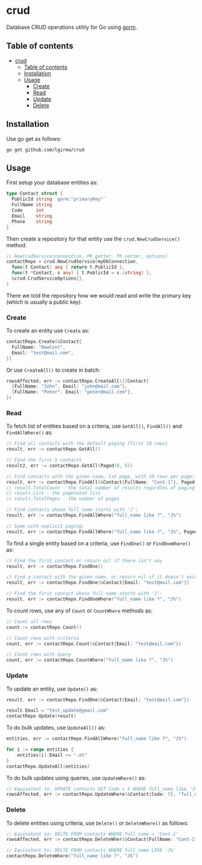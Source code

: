 # crud

Database CRUD operations utility for Go using [gorm](https://gorm.io).

## Table of contents

- [crud](#crud)
  - [Table of contents](#table-of-contents)
  - [Installation](#installation)
  - [Usage](#usage)
    - [Create](#create)
    - [Read](#read)
    - [Update](#update)
    - [Delete](#delete)

## Installation

Use go get as follows:

```
go get github.com/lgirma/crud
```

## Usage

First setup your database entities as:

```go
type Contact struct {
  PublicId string `gorm:"primaryKey"`
  FullName string
  Code     int
  Email    string
  Phone    string
}
```

Then create a repository for that entity use the `crud.NewCrudService()` method.

```go
// NewCrudService(connection, PK_getter, PK_setter, options)
contactRepo = crud.NewCrudService(myDbConnection,
  func(t Contact) any { return t.PublicId },
  func(t *Contact, s any) { t.PublicId = s.(string) },
  &crud.CrudServiceOptions{},
)
```

There we told the repository how we would read and write the primary key (which is usually a public key).

### Create

To create an entity use `Create` as:

```go
contactRepo.Create(&Contact{
  FullName: "NewCont", 
  Email: "test@mail.com",
})
```

Or use `CreateAll()` to create in batch:

```go
rowsAffected, err := contactRepo.CreateAll([]Contact{
  {FullName: "John", Email: "john@mail.com"},
  {FullName: "Peter", Email: "peter@mail.com"},
})
```

### Read

To fetch list of entities based on a criteria, use `GetAll()`, `FindAll()` and `FindAllWhere()` as:

```go
// Find all contacts with the default paging (first 10 rows)
result, err := contactRepo.GetAll()

// Find the first 5 contacts
result2, err := contactRepo.GetAll(Paged(0, 5))

// Find contacts with the given name, 1st page, with 10 rows per page:
result, err := contactRepo.FindAll(&Contact{FullName: "Cont-1"}, Paged(0, 10))
// result.TotalCount - the total number of results regardles of paging
// result.List - the pagenated list
// result.TotalPages - the number of pages

// Find contacts whose full name starts with 'J':
result, err := contactRepo.FindAllWhere("full_name like ?", "J%")

// Same with explicit paging:
result, err := contactRepo.FindAllWhere("full_name like ?", "J%", Paged(0, 5))
```

To find a single entity based on a criteria, use `FindOne()` or `FindOneWhere()` as:

```go
// Find the first contact or return nil if there isn't any
result, err := contactRepo.FindOne()

// Find a contact with the given name, or return nil if it doesn't exist:
result, err := contactRepo.FindOne(&Contact{Email: "test@mail.com"})

// Find the first contact whose full name starts with 'J':
result, err := contactRepo.FindOneWhere("full_name like ?", "J%")
```

To count rows, use any of `Count` or `CountWhere` methods as:

```go
// Count all rows
count := contactRepo.Count()

// Count rows with criteria
count, err := contactRepo.Count(&Contact{Email: "test@mail.com"})

// Count rows with query
count, err := contactRepo.CountWhere("full_name like ?", "J%")
```

### Update

To update an entity, use `Update()` as:

```go
result, err := contactRepo.FindOne(&Contact{Email: "test@mail.com"})

result.Email = "test_update@gmail.com"
contactRepo.Update(result)
```

To do bulk updates, use `UpdateAll()` as:

```go
entities, err := contactRepo.FindAllWhere("full_name like ?", "J%")

for i := range entities {
    entities[i].Email += ".et"
}
contactRepo.UpdateAll(entities)
```

To do bulk updates using queries, use `UpdateWhere()` as:

```go
// Equivalent to: UPDATE contacts SET Code = 5 WHERE full_name like 'J%'
rowsAffected, err := contactRepo.UpdateWhere(&Contact{Code: 5}, "full_name like ?", "J%")
```

### Delete

To delete entities using criteria, use `Delete()` or `DeleteWhere()` as follows:

```go
// Equivalent to: DELTE FROM contacts WHERE full_name = 'Cont-1'
rowsAffected, err := contactRepo.DeleteWher(&Contact{FullName: "Cont-1"})

// Equivalent to: DELTE FROM contacts WHERE full_name LIKE 'J%'
contactRepo.DeleteWhere("full_name like ?", "J%")
```